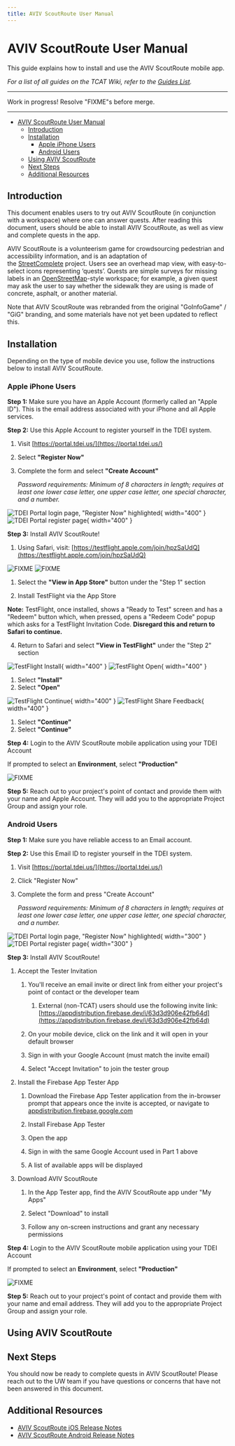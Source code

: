```yaml
---
title: AVIV ScoutRoute User Manual
---
```


<!-- @format -->

# AVIV ScoutRoute User Manual

This guide explains how to install and use the AVIV ScoutRoute mobile app.

_For a list of all guides on the TCAT Wiki, refer to the [Guides List](../../../../../guides-list/index.md)._

---

Work in progress! Resolve "FIXME"s before merge.

---

- [AVIV ScoutRoute User Manual](#aviv-scoutroute-user-manual)
  - [Introduction](#introduction)
  - [Installation](#installation)
    - [Apple iPhone Users](#apple-iphone-users)
    - [Android Users](#android-users)
  - [Using AVIV ScoutRoute](#using-aviv-scoutroute)
  - [Next Steps](#next-steps)
  - [Additional Resources](#additional-resources)

## Introduction

This document enables users to try out AVIV ScoutRoute (in conjunction with a workspace) where one can answer quests. After reading this document, users should be able to install AVIV ScoutRoute, as well as view and complete quests in the app.

AVIV ScoutRoute is a volunteerism game for crowdsourcing pedestrian and accessibility information, and is an adaptation of the [StreetComplete](https://github.com/westnordost/StreetComplete) project. Users see an overhead map view, with easy-to-select icons representing ‘quests’. Quests are simple surveys for missing labels in an [OpenStreetMap](https://www.openstreemap.org/)\-style workspace; for example, a given quest may ask the user to say whether the sidewalk they are using is made of concrete, asphalt, or another material.

Note that AVIV ScoutRoute was rebranded from the original "GoInfoGame" / "GiG" branding, and some materials have not yet been updated to reflect this.

## Installation

Depending on the type of mobile device you use, follow the instructions below to install AVIV ScoutRoute.

### Apple iPhone Users

**Step 1:** Make sure you have an Apple Account (formerly called an "Apple ID"). This is the email address associated with your iPhone and all Apple services.

**Step 2:** Use this Apple Account to register yourself in the TDEI system.

1. Visit [https://portal.tdei.us/](https://portal.tdei.us/)

2. Select **"Register Now"**

3. Complete the form and select **"Create Account"**

    _Password requirements: Minimum of 8 characters in length; requires at least one lower case letter, one upper case letter, one special character, and a number._

![TDEI Portal login page, "Register Now" highlighted](../../../../../resources/images/tdei-portal/login-highlight-register-now.png){ width="400" } ![TDEI Portal register page](../../../../../resources/images/tdei-portal/register.png){ width="400" }

**Step 3:** Install AVIV ScoutRoute\!

1. Using Safari, visit: [https://testflight.apple.com/join/hpzSaUdQ](https://testflight.apple.com/join/hpzSaUdQ)

![FIXME]()
![FIXME]()

1. Select the **"View in App Store"** button under the "Step 1" section

2. Install TestFlight via the App Store

**Note:** TestFlight, once installed, shows a "Ready to Test" screen and has a "Redeem" button which, when pressed, opens a "Redeem Code" popup which asks for a TestFlight Invitation Code. **Disregard this and return to Safari to continue.**

4. Return to Safari and select **"View in TestFlight"** under the "Step 2" section

![TestFlight Install](../../../../../resources/images/aviv-scoutroute/ios/testflight-install.png){ width="400" } ![TestFlight Open](../../../../../resources/images/aviv-scoutroute/ios/testflight-open.png){ width="400" }

1. Select **"Install"**
2. Select **"Open"**

![TestFlight Continue](../../../../../resources/images/aviv-scoutroute/ios/testflight-continue.png){ width="400" } ![TestFlight Share Feedback](../../../../../resources/images/aviv-scoutroute/ios/testflight-share-feedback.png){ width="400" }

1. Select **"Continue"**
2. Select **"Continue"**

**Step 4:** Login to the AVIV ScoutRoute mobile application using your TDEI Account

If prompted to select an **Environment**, select **"Production"**

![FIXME]()

**Step 5:** Reach out to your project's point of contact and provide them with your name and Apple Account. They will add you to the appropriate Project Group and assign your role.

### Android Users

**Step 1:** Make sure you have reliable access to an Email account.

**Step 2:** Use this Email ID to register yourself in the TDEI system.

1. Visit [https://portal.tdei.us/](https://portal.tdei.us/)

2. Click "Register Now"

3. Complete the form and press "Create Account"

    _Password requirements: Minimum of 8 characters in length; requires at least one lower case letter, one upper case letter, one special character, and a number._

![TDEI Portal login page, "Register Now" highlighted](../../../../../resources/images/tdei-portal/login-highlight-register-now.png){ width="300" } ![TDEI Portal register page](../../../../../resources/images/tdei-portal/register.png){ width="300" }

**Step 3:** Install AVIV ScoutRoute\!

1. Accept the Tester Invitation

    1. You'll receive an email invite or direct link from either your project's point of contact or the developer team

        1. External (non-TCAT) users should use the following invite link:  
           [https://appdistribution.firebase.dev/i/63d3d906e42fb64d](https://appdistribution.firebase.dev/i/63d3d906e42fb64d)

    2. On your mobile device, click on the link and it will open in your default browser

    3. Sign in with your Google Account (must match the invite email)

    4. Select "Accept Invitation" to join the tester group

2. Install the Firebase App Tester App

    1. Download the Firebase App Tester application from the in-browser prompt that appears once the invite is accepted, or navigate to [appdistribution.firebase.google.com](http://appdistribution.firebase.google.com)

    2. Install Firebase App Tester

    3. Open the app

    4. Sign in with the same Google Account used in Part 1 above

    5. A list of available apps will be displayed

3. Download AVIV ScoutRoute

    1. In the App Tester app, find the AVIV ScoutRoute app under "My Apps"

    2. Select "Download" to install

    3. Follow any on-screen instructions and grant any necessary permissions

**Step 4:** Login to the AVIV ScoutRoute mobile application using your TDEI Account

If prompted to select an **Environment**, select **"Production"**

![FIXME]()

**Step 5:** Reach out to your project's point of contact and provide them with your name and email address. They will add you to the appropriate Project Group and assign your role.

## Using AVIV ScoutRoute

## Next Steps

You should now be ready to complete quests in AVIV ScoutRoute\! Please reach out to the UW team if you have questions or concerns that have not been answered in this document.

## Additional Resources

-   [AVIV ScoutRoute iOS Release Notes](https://docs.google.com/document/d/1i9FUVdXElJ8zUk3BTvbW8AOQ-lYz_6Q6c1p8wZXYZxc/edit?usp=sharing)
-   [AVIV ScoutRoute Android Release Notes](https://docs.google.com/document/d/1jaiyNtAOCKeUVBqjmLveI78g4yhWH222DLg7Ev4VO5g/edit?usp=sharing)

